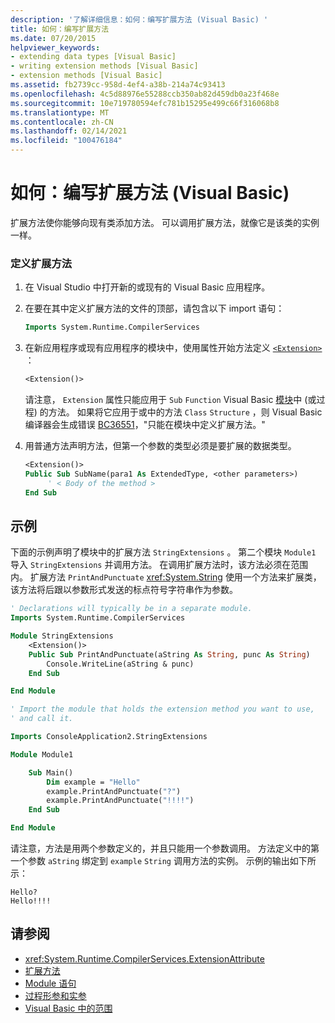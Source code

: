 ```yaml
---
description: '了解详细信息：如何：编写扩展方法 (Visual Basic) '
title: 如何：编写扩展方法
ms.date: 07/20/2015
helpviewer_keywords:
- extending data types [Visual Basic]
- writing extension methods [Visual Basic]
- extension methods [Visual Basic]
ms.assetid: fb2739cc-958d-4ef4-a38b-214a74c93413
ms.openlocfilehash: 4c5d88976e55288ccb350ab82d459db0a23f468e
ms.sourcegitcommit: 10e719780594efc781b15295e499c66f316068b8
ms.translationtype: MT
ms.contentlocale: zh-CN
ms.lasthandoff: 02/14/2021
ms.locfileid: "100476184"
---
```

# <a name="how-to-write-an-extension-method-visual-basic"></a>如何：编写扩展方法 (Visual Basic)

扩展方法使你能够向现有类添加方法。 可以调用扩展方法，就像它是该类的实例一样。

### <a name="to-define-an-extension-method"></a>定义扩展方法

1. 在 Visual Studio 中打开新的或现有的 Visual Basic 应用程序。

2. 在要在其中定义扩展方法的文件的顶部，请包含以下 import 语句：

    ```vb
    Imports System.Runtime.CompilerServices
    ```

3. 在新应用程序或现有应用程序的模块中，使用属性开始方法定义 [`<Extension>`](xref:System.Runtime.CompilerServices.ExtensionAttribute) ：

    ```vb
    <Extension()>
    ```

    请注意， `Extension` 属性只能应用于 `Sub` `Function` Visual Basic [模块](../../../language-reference/statements/module-statement.md)中 (或过程) 的方法。 如果将它应用于或中的方法 `Class` `Structure` ，则 Visual Basic 编译器会生成错误 [BC36551](../../../misc/bc36551.md)，"只能在模块中定义扩展方法。"

4. 用普通方法声明方法，但第一个参数的类型必须是要扩展的数据类型。

    ```vb
    <Extension()>
    Public Sub SubName(para1 As ExtendedType, <other parameters>)
         ' < Body of the method >
    End Sub
    ```

## <a name="example"></a>示例

下面的示例声明了模块中的扩展方法 `StringExtensions` 。 第二个模块 `Module1` 导入 `StringExtensions` 并调用方法。 在调用扩展方法时，该方法必须在范围内。 扩展方法 `PrintAndPunctuate` <xref:System.String> 使用一个方法来扩展类，该方法将后跟以参数形式发送的标点符号字符串作为参数。

```vb
' Declarations will typically be in a separate module.
Imports System.Runtime.CompilerServices

Module StringExtensions
    <Extension()>
    Public Sub PrintAndPunctuate(aString As String, punc As String)
        Console.WriteLine(aString & punc)
    End Sub

End Module
```

```vb
' Import the module that holds the extension method you want to use,
' and call it.

Imports ConsoleApplication2.StringExtensions

Module Module1

    Sub Main()
        Dim example = "Hello"
        example.PrintAndPunctuate("?")
        example.PrintAndPunctuate("!!!!")
    End Sub

End Module
```

请注意，方法是用两个参数定义的，并且只能用一个参数调用。 方法定义中的第一个参数 `aString` 绑定到 `example` `String` 调用方法的实例。 示例的输出如下所示：

```console
Hello?
Hello!!!!
```

## <a name="see-also"></a>请参阅

- <xref:System.Runtime.CompilerServices.ExtensionAttribute>
- [扩展方法](extension-methods.md)
- [Module 语句](../../../language-reference/statements/module-statement.md)
- [过程形参和实参](procedure-parameters-and-arguments.md)
- [Visual Basic 中的范围](../declared-elements/scope.md)
